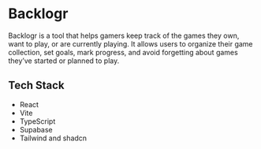# Backlogr
Backlogr is a tool that helps gamers keep track of the games they own, want to play, or are currently playing. It allows users to organize their game collection, set goals, mark progress, and avoid forgetting about games they’ve started or planned to play.

## Tech Stack
- React
- Vite
- TypeScript
- Supabase
- Tailwind and shadcn
